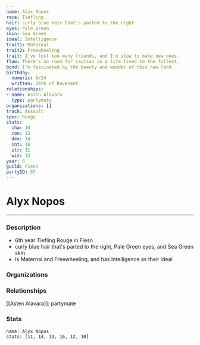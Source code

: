 ```yaml
---
name: Alyx Nopos
race: Tiefling
hair: curly blue hair that's parted to the right
eyes: Pale Green
skin: Sea Green
ideal: Intelligence
trait1: Maternal
trait2: Freewheeling
trait: I've lost too many friends, and I'm slow to make new ones.
flaw: There's no room for caution in a life lived to the fullest.
bond: I'm fascinated by the beauty and wonder of this new land.
birthday:
  numeric: 8/24
  written: 24th of Ravenent
relationships:
- name: Asten Alavara
  type: partymate
organizations: []
track: Assault
spec: Rouge
stats:
  cha: 10
  con: 13
  dex: 14
  int: 16
  str: 11
  wis: 12
year: 6
guild: Fiesn
partyID: 87
---
```

# Alyx Nopos
---
### Description
- 6th year Tiefling Rouge in Fiesn
- curly blue hair that's parted to the right, Pale Green eyes, and Sea Green skin
- Is Maternal and Freewheeling, and has Intelligence as their ideal

### Organizations
### Relationships
[[Asten Alavara]]: partymate
### Stats
```statblock
name: Alyx Nopos
stats: [11, 14, 13, 16, 12, 10]
```